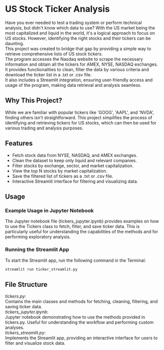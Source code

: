 # US Stock Ticker Analysis

Have you ever needed to test a trading system or perform technical analysis, but didn't know which data to use? With the US market being the most capitalized and liquid in the world, it's a logical approach to focus on US stocks. However, identifying the right stocks and their tickers can be daunting. \
This project was created to bridge that gap by providing a simple way to retrieve comprehensive lists of US stock tickers. \
The program accesses the Nasdaq website to scrape the necessary information and obtain all the tickers for AMEX, NYSE, NASDAQ exchanges. \
It provides functionalities to clean, filter the data by various criteria and download the ticker list in a .txt or .csv file. \
It also includes a Streamlit integration, ensuring user-friendly access and usage of the program, making data retrieval and analysis seamless.

## Why This Project?
While we are familiar with popular tickers like 'GOOG', 'AAPL', and 'NVDA', finding others isn't straightforward. This project simplifies the process of identifying and retrieving tickers for US stocks, which can then be used for various trading and analysis purposes.


## Features
- Fetch stock data from NYSE, NASDAQ, and AMEX exchanges.
- Clean the dataset to keep only liquid and relevant companies.
- Filter stocks by exchange, sector, and market capitalization.
- View the top N stocks by market capitalization.
- Save the filtered list of tickers as a .txt or .csv file.
- Interactive Streamlit interface for filtering and visualizing data.

## Usage

### Example Usage in Jupyter Notebook

The Jupyter notebook file (tickers_jupyter.ipynb) provides examples on how to use the Tickers class to fetch, filter, and save ticker data. This is particularly useful for understanding the capabilities of the methods and for performing exploratory analysis.

### Running the Streamlit App
To start the Streamlit app, run the following command in the Terminal:
```sh
streamlit run ticker_streamlit.py
```

## File Structure

*tickers.py*: \
Contains the main classes and methods for fetching, cleaning, filtering, and saving ticker data. \
*tickers_jupyter.ipynb*: \
Jupyter notebook demonstrating how to use the methods provided in tickers.py. Useful for understanding the workflow and performing custom analyses. \
*tickers_streamlit.py*: \
Implements the Streamlit app, providing an interactive interface for users to filter and visualize stock data.

